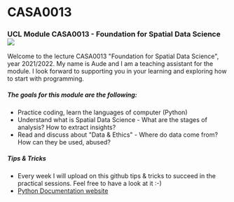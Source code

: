 # CASA0013
### UCL Module CASA0013 - Foundation for Spatial Data Science ![](/img/casa_log.jpg)
Welcome to the lecture CASA0013 "Foundation for Spatial Data Science", year 2021/2022. My name is Aude and I am a teaching assistant for the module. I look forward to supporting you in your learning and exploring how to start with programming. 


##### The goals for this module are the following: 
  - Practice coding, learn the languages of computer (Python)
  - Understand what is Spatial Data Science - What are the stages of analysis? How to extract insights? 
  - Read and discuss about "Data & Ethics" - Where do data come from? How can they be used, abused?

##### Tips & Tricks 
- Every week I will upload on this github tips & tricks to succeed in the practical sessions. Feel free to have a look at it :-) 
- [Python Documentation website](https://docs.python.org/3/)
